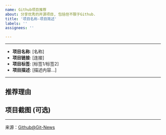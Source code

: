 ```yaml
---
name: Github项目推荐
about: 分享优秀的开源项目, 包括但不限于Github.
title: '项目名称-项目简述'
labels: ''
assignees: ''

---
```


---
 - **项目名称**: [名称]
 - **项目链接**: [连接]
 - **项目标签**: [标签1/标签2]
 - **项目描述**:
	[描述内容...]
---
## 推荐理由


## 项目截图  (可选)




[^_^]: # (请勿修改以下内容, 感谢🙇‍🙇‍🙇‍!)
<!--
  Template: git_recommend
  Updated: 2020/01/05
-->
* * * * * * * * * * * * * * * * * * * * * * * * * * * * * * * *
来源：[Github@Git-News](https://github.com/Git-News)
